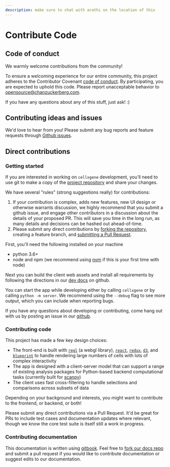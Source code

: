 ```yaml
---
description: make sure to chat with arathi on the location of this
---
```


# Contribute Code

## Code of conduct

We warmly welcome contributions from the community!

To ensure a welcoming experience for our entire community, this project adheres to the Contributor Covenant [code of conduct](https://github.com/chanzuckerberg/.github/tree/master/CODE_OF_CONDUCT.md). By participating, you are expected to uphold this code. Please report unacceptable behavior to [opensource@chanzuckerberg.com](mailto:opensource@chanzuckerberg.com).

If you have any questions about any of this stuff, just ask! :\)

## Contributing ideas and issues

We'd love to hear from you! Please submit any bug reports and feature requests through [Github issues](https://github.com/chanzuckerberg/cellxgene/issues).

## Direct contributions

### Getting started

If you are interested in working on `cellxgene` development, you'll need to use git to make a copy of the [project repository](https://help.github.com/en/github/collaborating-with-issues-and-pull-requests/working-with-forks) and share your changes.

We have several "rules" \(strong suggestions really\) for contributions:

1. If your contribution is complex, adds new features, new UI design or otherwise warrants discussion, we highly recommend that you submit a github issue, and engage other contributors in a discussion about the details of your proposed PR. This will save you time in the long run, as many details and decisions can be hashed out ahead-of-time.
2. Please submit any direct contributions by [forking the repository](https://help.github.com/en/github/collaborating-with-issues-and-pull-requests/working-with-forks), creating a feature branch, and [submitting a Pull Request](https://help.github.com/en/github/collaborating-with-issues-and-pull-requests/creating-a-pull-request).

First, you'll need the following installed on your machine

* python 3.6+
* node and npm \(we recommend using [nvm](https://github.com/creationix/nvm) if this is your first time with node\)

Next you can build the client web assets and install all requirements by following the directions in our [dev docs](https://github.com/chanzuckerberg/cellxgene/blob/main/dev_docs/developer_guidelines.md#server-dev) on github.

You can start the app while developing either by calling `cellxgene` or by calling `python -m server`. We recommend using the `--debug` flag to see more output, which you can include when reporting bugs.

If you have any questions about developing or contributing, come hang out with us by posting an issue in our [github](https://github.com/chanzuckerberg/cellxgene).

### Contributing code

This project has made a few key design choices:

* The front-end is built with [`regl`](https://github.com/regl-project/regl) \(a webgl library\), [`react`](https://reactjs.org/), [`redux`](https://redux.js.org/), [`d3`](https://github.com/d3/d3), and [`blueprint`](https://blueprintjs.com/docs/#core) to handle rendering large numbers of cells with lots of complex interactivity
* The app is designed with a client-server model that can support a range of existing analysis packages for Python-based backend computational tasks \(currently built for [scanpy](https://github.com/theislab/scanpy)\)
* The client uses fast cross-filtering to handle selections and comparisons across subsets of data

Depending on your background and interests, you might want to contribute to the frontend, or backend, or both!

Please submit any direct contributions via a Pull Request. It'd be great for PRs to include test cases and documentation updates where relevant, though we know the core test suite is itself still a work in progress.

### Contributing documentation

This documentation is written using [gitbook](https://www.gitbook.com/). Feel free to [fork our docs repo](https://github.com/maximilianLombardo/cellxgene-docs/tree/master) and submit a pull request if you would like to contribute documentation or suggest edits to our documentation.

